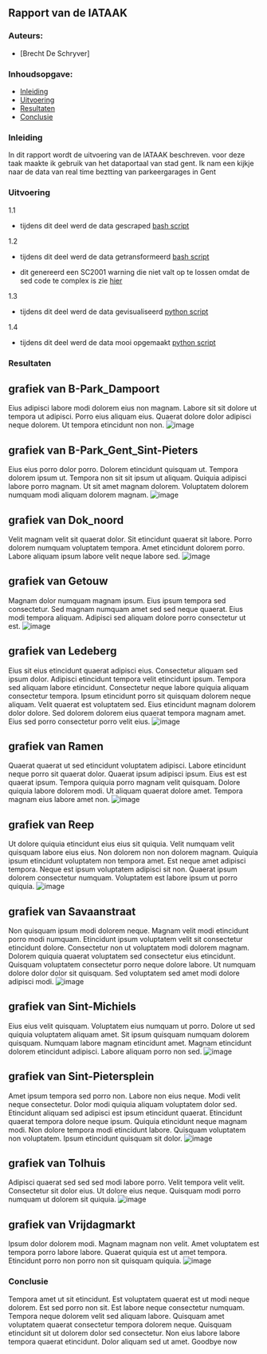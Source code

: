 ## Rapport van de IATAAK
### Auteurs:
 - [Brecht De Schryver]
### Inhoudsopgave:
 - [Inleiding](#inleiding)
 - [Uitvoering](#uitvoering)
 - [Resultaten](#resultaten)
 - [Conclusie](#conclusie)
### Inleiding
In dit rapport wordt de uitvoering van de IATAAK beschreven. voor deze taak maakte ik gebruik van het dataportaal van stad gent. Ik nam een kijkje naar de data van real time beztting van parkeergarages in Gent
### Uitvoering
1.1
 - tijdens dit deel werd de data gescraped
[bash script](https://github.com/BrechtDeSchryver/iataak/blob/main/scripts/webscraper.sh)

1.2
 - tijdens dit deel werd de data getransformeerd
[bash script](https://github.com/BrechtDeSchryver/iataak/blob/main/scripts/transform.sh)

 - dit genereerd een SC2001 warning die niet valt op te lossen omdat de sed code te complex is zie [hier](https://www.shellcheck.net/wiki/SC2001)

1.3
 - tijdens dit deel werd de data gevisualiseerd
[python script](https://github.com/BrechtDeSchryver/iataak/blob/main/scripts/raport.py)

1.4
 - tijdens dit deel werd de data mooi opgemaakt
[python script](https://github.com/BrechtDeSchryver/iataak/blob/main/scripts/report.py)
### Resultaten
## grafiek van B-Park_Dampoort
Eius adipisci labore modi dolorem eius non magnam. Labore sit sit dolore ut tempora ut adipisci. Porro eius aliquam eius. Quaerat dolore dolor adipisci neque dolorem. Ut tempora etincidunt non non.
![image](https://github.com/BrechtDeSchryver/iataak/blob/main/csvimage/B-Park_Dampoort.csv.png)
## grafiek van B-Park_Gent_Sint-Pieters
Eius eius porro dolor porro. Dolorem etincidunt quisquam ut. Tempora dolorem ipsum ut. Tempora non sit sit ipsum ut aliquam. Quiquia adipisci labore porro magnam. Ut sit amet magnam dolorem. Voluptatem dolorem numquam modi aliquam dolorem magnam.
![image](https://github.com/BrechtDeSchryver/iataak/blob/main/csvimage/B-Park_Gent_Sint-Pieters.csv.png)
## grafiek van Dok_noord
Velit magnam velit sit quaerat dolor. Sit etincidunt quaerat sit labore. Porro dolorem numquam voluptatem tempora. Amet etincidunt dolorem porro. Labore aliquam ipsum labore velit neque labore sed.
![image](https://github.com/BrechtDeSchryver/iataak/blob/main/csvimage/Dok_noord.csv.png)
## grafiek van Getouw
Magnam dolor numquam magnam ipsum. Eius ipsum tempora sed consectetur. Sed magnam numquam amet sed sed neque quaerat. Eius modi tempora aliquam. Adipisci sed aliquam dolore porro consectetur ut est.
![image](https://github.com/BrechtDeSchryver/iataak/blob/main/csvimage/Getouw.csv.png)
## grafiek van Ledeberg
Eius sit eius etincidunt quaerat adipisci eius. Consectetur aliquam sed ipsum dolor. Adipisci etincidunt tempora velit etincidunt ipsum. Tempora sed aliquam labore etincidunt. Consectetur neque labore quiquia aliquam consectetur tempora. Ipsum etincidunt porro sit quisquam dolorem neque aliquam. Velit quaerat est voluptatem sed. Eius etincidunt magnam dolorem dolor dolore. Sed dolorem dolorem eius quaerat tempora magnam amet. Eius sed porro consectetur porro velit eius.
![image](https://github.com/BrechtDeSchryver/iataak/blob/main/csvimage/Ledeberg.csv.png)
## grafiek van Ramen
Quaerat quaerat ut sed etincidunt voluptatem adipisci. Labore etincidunt neque porro sit quaerat dolor. Quaerat ipsum adipisci ipsum. Eius est est quaerat ipsum. Tempora quiquia porro magnam velit quisquam. Dolore quiquia labore dolorem modi. Ut aliquam quaerat dolore amet. Tempora magnam eius labore amet non.
![image](https://github.com/BrechtDeSchryver/iataak/blob/main/csvimage/Ramen.csv.png)
## grafiek van Reep
Ut dolore quiquia etincidunt eius eius sit quiquia. Velit numquam velit quisquam labore eius eius. Non dolorem non non dolorem magnam. Quiquia ipsum etincidunt voluptatem non tempora amet. Est neque amet adipisci tempora. Neque est ipsum voluptatem adipisci sit non. Quaerat ipsum dolorem consectetur numquam. Voluptatem est labore ipsum ut porro quiquia.
![image](https://github.com/BrechtDeSchryver/iataak/blob/main/csvimage/Reep.csv.png)
## grafiek van Savaanstraat
Non quisquam ipsum modi dolorem neque. Magnam velit modi etincidunt porro modi numquam. Etincidunt ipsum voluptatem velit sit consectetur etincidunt dolore. Consectetur non ut voluptatem modi dolorem magnam. Dolorem quiquia quaerat voluptatem sed consectetur eius etincidunt. Quisquam voluptatem consectetur porro neque dolore labore. Ut numquam dolore dolor dolor sit quisquam. Sed voluptatem sed amet modi dolore adipisci modi.
![image](https://github.com/BrechtDeSchryver/iataak/blob/main/csvimage/Savaanstraat.csv.png)
## grafiek van Sint-Michiels
Eius eius velit quisquam. Voluptatem eius numquam ut porro. Dolore ut sed quiquia voluptatem aliquam amet. Sit ipsum quisquam numquam dolorem quisquam. Numquam labore magnam etincidunt amet. Magnam etincidunt dolorem etincidunt adipisci. Labore aliquam porro non sed.
![image](https://github.com/BrechtDeSchryver/iataak/blob/main/csvimage/Sint-Michiels.csv.png)
## grafiek van Sint-Pietersplein
Amet ipsum tempora sed porro non. Labore non eius neque. Modi velit neque consectetur. Dolor modi quiquia aliquam voluptatem dolor sed. Etincidunt aliquam sed adipisci est ipsum etincidunt quaerat. Etincidunt quaerat tempora dolore neque ipsum. Quiquia etincidunt neque magnam modi. Non dolore tempora modi etincidunt labore. Quisquam voluptatem non voluptatem. Ipsum etincidunt quisquam sit dolor.
![image](https://github.com/BrechtDeSchryver/iataak/blob/main/csvimage/Sint-Pietersplein.csv.png)
## grafiek van Tolhuis
Adipisci quaerat sed sed sed modi labore porro. Velit tempora velit velit. Consectetur sit dolor eius. Ut dolore eius neque. Quisquam modi porro numquam ut dolorem sit quiquia.
![image](https://github.com/BrechtDeSchryver/iataak/blob/main/csvimage/Tolhuis.csv.png)
## grafiek van Vrijdagmarkt
Ipsum dolor dolorem modi. Magnam magnam non velit. Amet voluptatem est tempora porro labore labore. Quaerat quiquia est ut amet tempora. Etincidunt porro non porro non sit quisquam quiquia.
![image](https://github.com/BrechtDeSchryver/iataak/blob/main/csvimage/Vrijdagmarkt.csv.png)
### Conclusie
Tempora amet ut sit etincidunt. Est voluptatem quaerat est ut modi neque dolorem. Est sed porro non sit. Est labore neque consectetur numquam. Tempora neque dolorem velit sed aliquam labore. Quisquam amet voluptatem quaerat consectetur tempora dolorem neque. Quisquam etincidunt sit ut dolorem dolor sed consectetur. Non eius labore labore tempora quaerat etincidunt. Dolor aliquam sed ut amet.
Goodbye now